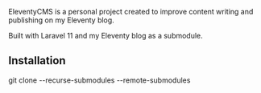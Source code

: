 EleventyCMS is a personal project created to improve content writing and publishing on my Eleventy blog.

Built with Laravel 11 and my Eleventy blog as a submodule.

## Installation

git clone --recurse-submodules --remote-submodules <repo-URL>
